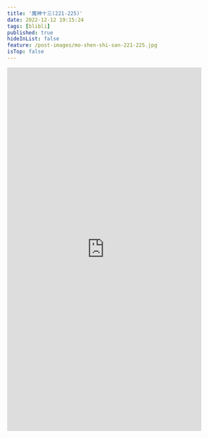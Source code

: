 ```yaml
---
title: '魔神十三(221-225)'
date: 2022-12-12 19:15:24
tags: [blibli]
published: true
hideInList: false
feature: /post-images/mo-shen-shi-san-221-225.jpg
isTop: false
---
```

<iframe  
 height=850 
 width=90% 
 src="https://www.ixigua.com/iframe/7175813771712004660?autoplay=0" 
 frameborder=0  
 allowfullscreen>
 </iframe>
<iframe  
 height=850 
 width=90% 
 src="" 
 frameborder=0  
 allowfullscreen>
 </iframe>
<iframe  
 height=850 
 width=90% 
 src=""
 frameborder=0  
 allowfullscreen>
 </iframe>
<iframe  
 height=850 
 width=90% 
 src=""
 frameborder=0  
 allowfullscreen>
 </iframe>
<iframe  
 height=850 
 width=90% 
 src="" 
 frameborder=0  
 allowfullscreen>
 </iframe>
